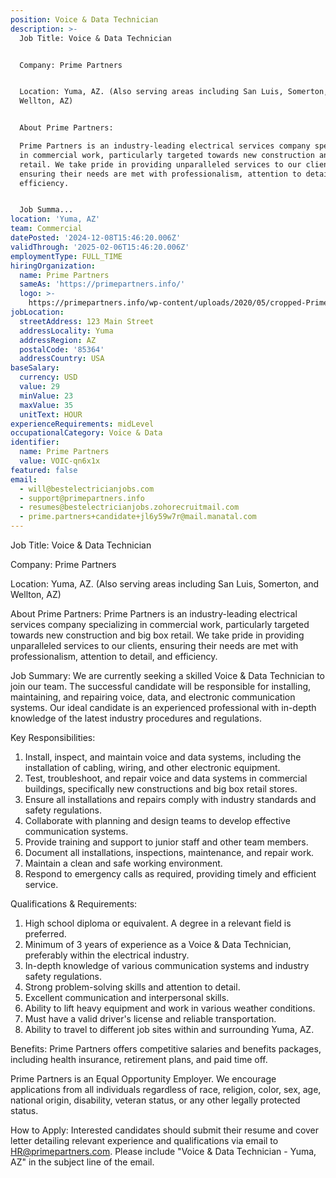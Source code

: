 ```yaml
---
position: Voice & Data Technician
description: >-
  Job Title: Voice & Data Technician


  Company: Prime Partners


  Location: Yuma, AZ. (Also serving areas including San Luis, Somerton, and
  Wellton, AZ)


  About Prime Partners:

  Prime Partners is an industry-leading electrical services company specializing
  in commercial work, particularly targeted towards new construction and big box
  retail. We take pride in providing unparalleled services to our clients,
  ensuring their needs are met with professionalism, attention to detail, and
  efficiency.


  Job Summa...
location: 'Yuma, AZ'
team: Commercial
datePosted: '2024-12-08T15:46:20.006Z'
validThrough: '2025-02-06T15:46:20.006Z'
employmentType: FULL_TIME
hiringOrganization:
  name: Prime Partners
  sameAs: 'https://primepartners.info/'
  logo: >-
    https://primepartners.info/wp-content/uploads/2020/05/cropped-Prime-Partners-Logo-NO-BG-1-1.png
jobLocation:
  streetAddress: 123 Main Street
  addressLocality: Yuma
  addressRegion: AZ
  postalCode: '85364'
  addressCountry: USA
baseSalary:
  currency: USD
  value: 29
  minValue: 23
  maxValue: 35
  unitText: HOUR
experienceRequirements: midLevel
occupationalCategory: Voice & Data
identifier:
  name: Prime Partners
  value: VOIC-qn6x1x
featured: false
email:
  - will@bestelectricianjobs.com
  - support@primepartners.info
  - resumes@bestelectricianjobs.zohorecruitmail.com
  - prime.partners+candidate+jl6y59w7r@mail.manatal.com
---
```




Job Title: Voice & Data Technician

Company: Prime Partners

Location: Yuma, AZ. (Also serving areas including San Luis, Somerton, and Wellton, AZ)

About Prime Partners:
Prime Partners is an industry-leading electrical services company specializing in commercial work, particularly targeted towards new construction and big box retail. We take pride in providing unparalleled services to our clients, ensuring their needs are met with professionalism, attention to detail, and efficiency.

Job Summary:
We are currently seeking a skilled Voice & Data Technician to join our team. The successful candidate will be responsible for installing, maintaining, and repairing voice, data, and electronic communication systems. Our ideal candidate is an experienced professional with in-depth knowledge of the latest industry procedures and regulations.

Key Responsibilities:

1. Install, inspect, and maintain voice and data systems, including the installation of cabling, wiring, and other electronic equipment.
2. Test, troubleshoot, and repair voice and data systems in commercial buildings, specifically new constructions and big box retail stores.
3. Ensure all installations and repairs comply with industry standards and safety regulations.
4. Collaborate with planning and design teams to develop effective communication systems.
5. Provide training and support to junior staff and other team members.
6. Document all installations, inspections, maintenance, and repair work.
7. Maintain a clean and safe working environment.
8. Respond to emergency calls as required, providing timely and efficient service.

Qualifications & Requirements:

1. High school diploma or equivalent. A degree in a relevant field is preferred.
2. Minimum of 3 years of experience as a Voice & Data Technician, preferably within the electrical industry.
3. In-depth knowledge of various communication systems and industry safety regulations.
4. Strong problem-solving skills and attention to detail.
5. Excellent communication and interpersonal skills.
6. Ability to lift heavy equipment and work in various weather conditions.
7. Must have a valid driver's license and reliable transportation.
8. Ability to travel to different job sites within and surrounding Yuma, AZ.

Benefits:
Prime Partners offers competitive salaries and benefits packages, including health insurance, retirement plans, and paid time off.

Prime Partners is an Equal Opportunity Employer. We encourage applications from all individuals regardless of race, religion, color, sex, age, national origin, disability, veteran status, or any other legally protected status. 

How to Apply:
Interested candidates should submit their resume and cover letter detailing relevant experience and qualifications via email to HR@primepartners.com. Please include "Voice & Data Technician - Yuma, AZ" in the subject line of the email.